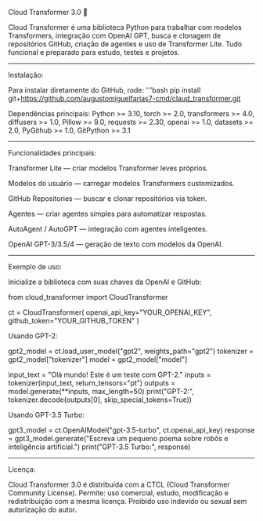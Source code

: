Cloud Transformer 3.0 🚀

Cloud Transformer é uma biblioteca Python para trabalhar com modelos Transformers, integração com OpenAI GPT, busca e clonagem de repositórios GitHub, criação de agentes e uso de Transformer Lite. Tudo funcional e preparado para estudo, testes e projetos.


---

Instalação:

Para instalar diretamente do GitHub, rode:
'''bash 
pip install git+https://github.com/augustomiguelfarias7-cmd/claud_transformer.git

Dependências principais:
Python >= 3.10, torch >= 2.0, transformers >= 4.0, diffusers >= 1.0, Pillow >= 9.0, requests >= 2.30, openai >= 1.0, datasets >= 2.0, PyGithub >= 1.0, GitPython >= 3.1


---

Funcionalidades principais:

Transformer Lite — criar modelos Transformer leves próprios.

Modelos do usuário — carregar modelos Transformers customizados.

GitHub Repositories — buscar e clonar repositórios via token.

Agentes — criar agentes simples para automatizar respostas.

AutoAgent / AutoGPT — integração com agentes inteligentes.

OpenAI GPT-3/3.5/4 — geração de texto com modelos da OpenAI.



---

Exemplo de uso:

Inicialize a biblioteca com suas chaves da OpenAI e GitHub:

from cloud_transformer import CloudTransformer

ct = CloudTransformer(
    openai_api_key="YOUR_OPENAI_KEY",
    github_token="YOUR_GITHUB_TOKEN"
)

Usando GPT-2:

gpt2_model = ct.load_user_model("gpt2", weights_path="gpt2")
tokenizer = gpt2_model["tokenizer"]
model = gpt2_model["model"]

input_text = "Olá mundo! Este é um teste com GPT-2."
inputs = tokenizer(input_text, return_tensors="pt")
outputs = model.generate(**inputs, max_length=50)
print("GPT-2:", tokenizer.decode(outputs[0], skip_special_tokens=True))

Usando GPT-3.5 Turbo:

gpt3_model = ct.OpenAIModel("gpt-3.5-turbo", ct.openai_api_key)
response = gpt3_model.generate("Escreva um pequeno poema sobre robôs e inteligência artificial.")
print("GPT-3.5 Turbo:", response)


---

Licença:

Cloud Transformer 3.0 é distribuída com a CTCL (Cloud Transformer Community License).
Permite: uso comercial, estudo, modificação e redistribuição com a mesma licença.
Proibido uso indevido ou sexual sem autorização do autor.

